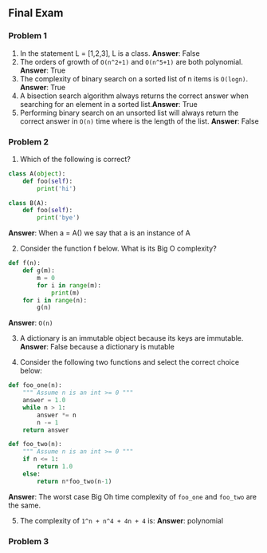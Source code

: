 ## Final Exam ##

### Problem 1 ###

1. In the statement L = [1,2,3], L is a class. **Answer**: False
2. The orders of growth of `O(n^2+1)` and `O(n^5+1)` are both polynomial. **Answer**: True
3. The complexity of binary search on a sorted list of n items is `O(logn)`. **Answer**: True
4. A bisection search algorithm always returns the correct answer when searching for an element in a sorted list.**Answer**: True
5. Performing binary search on an unsorted list will always return the correct answer in `O(n)` time where  is the length of the list. **Answer**: False

### Problem 2 ###

1. Which of the following is correct?
```python
class A(object):
	def foo(self):
		print('hi')

class B(A):
	def foo(self):
		print('bye')
```
**Answer**: When a = A() we say that a is an instance of A

2. Consider the function f below. What is its Big O complexity?
```python
def f(n):
    def g(m):
        m = 0
        for i in range(m):
            print(m)
    for i in range(n):
        g(n)
```
**Answer**: `O(n)`

3. A dictionary is an immutable object because its keys are immutable. **Answer**: False because a dictionary is mutable

4. Consider the following two functions and select the correct choice below:
```python
def foo_one(n):
    """ Assume n is an int >= 0 """
    answer = 1.0
    while n > 1:
        answer *= n
        n -= 1
    return answer

def foo_two(n):
    """ Assume n is an int >= 0 """
    if n <= 1: 
        return 1.0
    else: 
        return n*foo_two(n-1)
```
**Answer**: The worst case Big Oh time complexity of `foo_one` and `foo_two` are the same.

5. The complexity of `1^n + n^4 + 4n + 4` is: **Answer**: polynomial

### Problem 3 ###